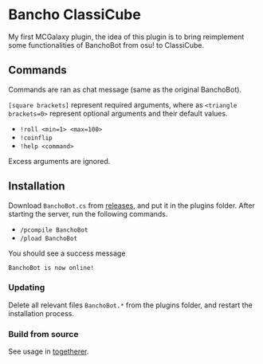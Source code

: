 # Bancho ClassiCube

My first MCGalaxy plugin, the idea of this plugin is to bring reimplement some functionalities of BanchoBot from osu! to ClassiCube.

## Commands

Commands are ran as chat message (same as the original BanchoBot).

`[square brackets]` represent required arguments, where as `<triangle brackets=0>` represent optional arguments and their default values.

- `!roll <min=1> <max=100>`
- `!coinflip`
- `!help <command>`

Excess arguments are ignored.

## Installation

Download `BanchoBot.cs` from [releases](https://github.com/Siriusmart/ccBancho/releases/), and put it in the plugins folder. After starting the server, run the following commands.

- `/pcompile BanchoBot`
- `/pload BanchoBot`

You should see a success message
```
BanchoBot is now online!
```

### Updating

Delete all relevant files `BanchoBot.*` from the plugins folder, and restart the installation process.

### Build from source

See usage in [togetherer](https://github.com/Siriusmart/togetherer).
